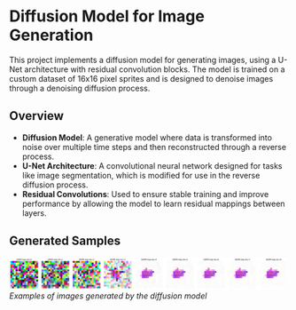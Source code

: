 # Diffusion Model for Image Generation

This project implements a diffusion model for generating images, using a U-Net architecture with residual convolution blocks. The model is trained on a custom dataset of 16x16 pixel sprites and is designed to denoise images through a denoising diffusion process.

## Overview

- **Diffusion Model**: A generative model where data is transformed into noise over multiple time steps and then reconstructed through a reverse process.
- **U-Net Architecture**: A convolutional neural network designed for tasks like image segmentation, which is modified for use in the reverse diffusion process.
- **Residual Convolutions**: Used to ensure stable training and improve performance by allowing the model to learn residual mappings between layers.


## Generated Samples

![Generated Samples](generated_sample.png)
*Examples of images generated by the diffusion model*

